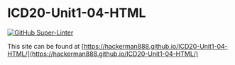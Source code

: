 # ICD20-Unit1-04-HTML

[![GitHub Super-Linter](https://github.com/HackerMan888/ICD20-Unit1-04-HTML/workflows/Lint%20Code%20Base/badge.svg)](https://github.com/marketplace/actions/super-linter)

This site can be found at [https://hackerman888.github.io/ICD20-Unit1-04-HTML/](https://hackerman888.github.io/ICD20-Unit1-04-HTML/)
